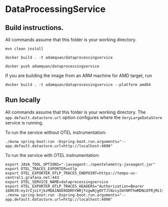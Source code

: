 # DataProcessingService

## Build instructions. 
All commands assume that this folder is your working directory.

```
mvn clean install

docker build . -t adamquan/dataprocessingservice

docker push adamquan/dataprocessingservice
```

If you are building the image from an ARM machine for AMD target, run

```
docker build . -t adamquan/dataprocessingservice --platform amd64
```

## Run locally
All commands assume that this folder is your working directory. The `app.default.datastore.url` option configures where the `VeryLargeDataStore` service is running.

To run the service without OTEL instrumentation:
```
./mvnw spring-boot:run -Dspring-boot.run.arguments="--app.default.datastore.url=http://localhost:4000"
```

To run the service with OTEL instrumentation:
```
export JAVA_TOOL_OPTIONS="-javaagent:./opentelemetry-javaagent.jar"
export OTEL_TRACES_EXPORTER=otlp
export OTEL_EXPORTER_OTLP_TRACES_ENDPOINT=https://tempo-us-central1.grafana.net:443
export OTEL_SERVICE_NAME=dataprocessingservice
export OTEL_EXPORTER_OTLP_TRACES_HEADERS="Authorization=Bearer 160639:eyJrIjoiYjkzMDA1NDE0ODRhYWRjYzgwNjg0YTJlNzcyZmY0MThmMDNiOTRjMiIsIm4iOiJ0ZXN0IiwiaWQiOjYwMTM4MH0="
./mvnw spring-boot:run -Dspring-boot.run.arguments="--app.default.datastore.url=http://localhost:4000"
```
